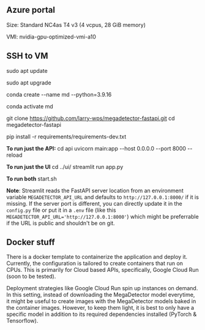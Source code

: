 
## Azure portal

Size:
Standard NC4as T4 v3 (4 vcpus, 28 GiB memory)

VMI: 
nvidia-gpu-optimized-vmi-a10

## SSH to VM

sudo apt update

sudo apt upgrade

conda create --name md --python=3.9.16

conda activate md

git clone https://github.com/larry-wps/megadetector-fastapi.git
cd megadetector-fastapi

pip install -r requirements/requirements-dev.txt

**To run just the API:**
cd api
uvicorn main:app --host 0.0.0.0 --port 8000 --reload

**To run just the UI**
cd ../ui/
streamlit run app.py

**To run both**
start.sh


**Note**: Streamlit reads the FastAPI server location from an environment variable `MEGADETECTOR_API_URL` and defaults to `http://127.0.0.1:8000/` if it is missing. If the server port is different, you can directly update it in the `config.py` file or put it in a `.env` file (like this `MEGADETECTOR_API_URL='http://127.0.0.1:8000'`) which might be preferrable if the URL is public and shouldn't be on git.

## Docker stuff

There is a docker template to containerize the application and deploy it. Currently, the configuration is tailored to create containers that run on CPUs. This is primarily for Cloud based APIs, specifically, Google Cloud Run (soon to be tested).

Deployment strategies like Google Cloud Run spin up instances on demand. In this setting, instead of downloading the MegaDetector model everytime,  it might be useful to create images with the MegaDetector models baked in the container images. However, to keep them light, it is best to only have a specific model in addition to its required dependencies installed (PyTorch & Tensorflow).

